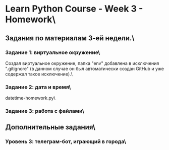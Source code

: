 
# Learn Python Course - Week 3 - Homework\

## Задания по материалам 3-ей недели.\

### Задание 1: виртуальное окружение\
Создал виртуальное окружение, папка "env" добавлена в исключения ".gitignore" (в данном случае он был автоматически создан GitHub и уже содержал такое исключение).\

### Задание 2: дата и время\
datetime-homework.py\

### Задание 3: работа с файлами\

## Дополнительные задания\
### Уровень 3: телеграм-бот, играющий в города\

